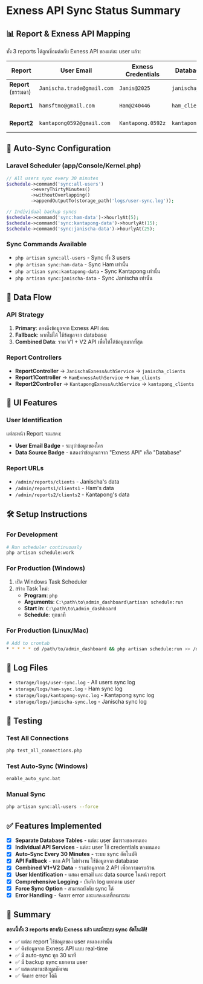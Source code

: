 # Exness API Sync Status Summary

## 📊 Report & Exness API Mapping

ทั้ง 3 reports ได้ถูกเชื่อมต่อกับ Exness API ของแต่ละ user แล้ว:

| Report | User Email | Exness Credentials | Database Table | Status |
|--------|------------|-------------------|----------------|--------|
| **Report** (ธรรมดา) | `Janischa.trade@gmail.com` | `Janis@2025` | `janischa_clients` | ✅ Active |
| **Report1** | `hamsftmo@gmail.com` | `Ham@240446` | `ham_clients` | ✅ Active |
| **Report2** | `kantapong0592@gmail.com` | `Kantapong.0592z` | `kantapong_clients` | ✅ Active |

## 🔄 Auto-Sync Configuration

### Laravel Scheduler (app/Console/Kernel.php)
```php
// All users sync every 30 minutes
$schedule->command('sync:all-users')
         ->everyThirtyMinutes()
         ->withoutOverlapping()
         ->appendOutputTo(storage_path('logs/user-sync.log'));

// Individual backup syncs
$schedule->command('sync:ham-data')->hourlyAt(5);
$schedule->command('sync:kantapong-data')->hourlyAt(15);
$schedule->command('sync:janischa-data')->hourlyAt(25);
```

### Sync Commands Available
- `php artisan sync:all-users` - Sync ทั้ง 3 users
- `php artisan sync:ham-data` - Sync Ham เท่านั้น
- `php artisan sync:kantapong-data` - Sync Kantapong เท่านั้น
- `php artisan sync:janischa-data` - Sync Janischa เท่านั้น

## 🎯 Data Flow

### API Strategy
1. **Primary**: ลองดึงข้อมูลจาก Exness API ก่อน
2. **Fallback**: หากไม่ได้ ใช้ข้อมูลจาก database
3. **Combined Data**: รวม V1 + V2 API เพื่อให้ได้ข้อมูลมากที่สุด

### Report Controllers
- **ReportController** → `JanischaExnessAuthService` → `janischa_clients`
- **Report1Controller** → `HamExnessAuthService` → `ham_clients`  
- **Report2Controller** → `KantapongExnessAuthService` → `kantapong_clients`

## 📱 UI Features

### User Identification
แต่ละหน้า Report จะแสดง:
- **User Email Badge** - ระบุว่าข้อมูลของใคร
- **Data Source Badge** - แสดงว่าข้อมูลมาจาก "Exness API" หรือ "Database"

### Report URLs
- `/admin/reports/clients` - Janischa's data
- `/admin/reports1/clients1` - Ham's data
- `/admin/reports2/clients2` - Kantapong's data

## 🛠️ Setup Instructions

### For Development
```bash
# Run scheduler continuously
php artisan schedule:work
```

### For Production (Windows)
1. เปิด Windows Task Scheduler
2. สร้าง Task ใหม่:
   - **Program**: `php`
   - **Arguments**: `C:\path\to\admin_dashboard\artisan schedule:run`
   - **Start in**: `C:\path\to\admin_dashboard`
   - **Schedule**: ทุกนาที

### For Production (Linux/Mac)
```bash
# Add to crontab
* * * * * cd /path/to/admin_dashboard && php artisan schedule:run >> /dev/null 2>&1
```

## 📝 Log Files

- `storage/logs/user-sync.log` - All users sync log
- `storage/logs/ham-sync.log` - Ham sync log
- `storage/logs/kantapong-sync.log` - Kantapong sync log
- `storage/logs/janischa-sync.log` - Janischa sync log

## 🔧 Testing

### Test All Connections
```bash
php test_all_connections.php
```

### Test Auto-Sync (Windows)
```bash
enable_auto_sync.bat
```

### Manual Sync
```bash
php artisan sync:all-users --force
```

## ✅ Features Implemented

- [x] **Separate Database Tables** - แต่ละ user มีตารางของตนเอง
- [x] **Individual API Services** - แต่ละ user ใช้ credentials ของตนเอง
- [x] **Auto-Sync Every 30 Minutes** - ระบบ sync อัตโนมัติ
- [x] **API Fallback** - หาก API ไม่ทำงาน ใช้ข้อมูลจาก database
- [x] **Combined V1+V2 Data** - รวมข้อมูลจาก 2 API เพื่อความครบถ้วน
- [x] **User Identification** - แสดง email และ data source ในหน้า report
- [x] **Comprehensive Logging** - บันทึก log แยกตาม user
- [x] **Force Sync Option** - สามารถบังคับ sync ได้
- [x] **Error Handling** - จัดการ error และแสดงผลที่เหมาะสม

## 🎉 Summary

**ตอนนี้ทั้ง 3 reports ตรงกับ Exness แล้ว และมีระบบ sync อัตโนมัติ!**

- ✅ แต่ละ report ใช้ข้อมูลของ user ตนเองเท่านั้น
- ✅ ดึงข้อมูลจาก Exness API แบบ real-time
- ✅ มี auto-sync ทุก 30 นาที
- ✅ มี backup sync แยกตาม user
- ✅ แสดงสถานะข้อมูลชัดเจน
- ✅ จัดการ error ได้ดี 